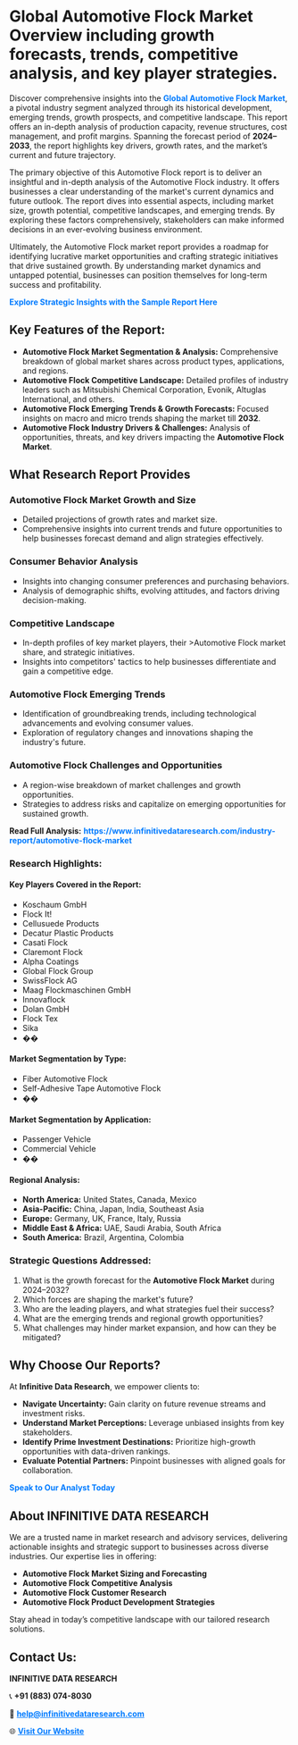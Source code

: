 <h1>Global Automotive Flock Market Overview including growth forecasts, trends, competitive analysis, and key player strategies.</h1>
<p>
Discover comprehensive insights into the 
<a href="https://www.infinitivedataresearch.com/industry-report/automotive-flock-market" rel="dofollow" style="color: #007BFF; text-decoration: none;"><strong>Global Automotive Flock Market</strong></a>, a pivotal industry segment analyzed through its historical development, emerging trends, growth prospects, and competitive landscape. This report offers an in-depth analysis of production capacity, revenue structures, cost management, and profit margins. Spanning the forecast period of <strong>2024–2033</strong>, the report highlights key drivers, growth rates, and the market’s current and future trajectory.
</p>
<p>
The primary objective of this Automotive Flock report is to deliver an insightful and in-depth analysis of the Automotive Flock industry. It offers businesses a clear understanding of the market's current dynamics and future outlook. The report dives into essential aspects, including market size, growth potential, competitive landscapes, and emerging trends. By exploring these factors comprehensively, stakeholders can make informed decisions in an ever-evolving business environment.
</p>
<p>
Ultimately, the Automotive Flock market report provides a roadmap for identifying lucrative market opportunities and crafting strategic initiatives that drive sustained growth. By understanding market dynamics and untapped potential, businesses can position themselves for long-term success and profitability.
</p>
<p>
<a href="https://www.infinitivedataresearch.com/request-sample/reportId=107893" style="color: #007BFF; text-decoration: none;"><strong>Explore Strategic Insights with the Sample Report Here</strong></a>
</p>

<h2>Key Features of the Report:</h2>
<ul>
<li><strong>Automotive Flock Market Segmentation & Analysis:</strong> Comprehensive breakdown of global market shares across product types, applications, and regions.</li>
<li><strong>Automotive Flock Competitive Landscape:</strong> Detailed profiles of industry leaders such as Mitsubishi Chemical Corporation, Evonik, Altuglas International, and others.</li>
<li><strong>Automotive Flock Emerging Trends & Growth Forecasts:</strong> Focused insights on macro and micro trends shaping the market till <strong>2032</strong>.</li>
<li><strong>Automotive Flock Industry Drivers & Challenges:</strong> Analysis of opportunities, threats, and key drivers impacting the <strong>Automotive Flock Market</strong>.</li>
</ul>

<h2>What Research Report Provides</h2>
<h3>Automotive Flock Market Growth and Size</h3>
<ul>
<li>Detailed projections of growth rates and market size.</li>
<li>Comprehensive insights into current trends and future opportunities to help businesses forecast demand and align strategies effectively.</li>
</ul>

<h3>Consumer Behavior Analysis</h3>
<ul>
<li>Insights into changing consumer preferences and purchasing behaviors.</li>
<li>Analysis of demographic shifts, evolving attitudes, and factors driving decision-making.</li>
</ul>

<h3>Competitive Landscape</h3>
<ul>
<li>In-depth profiles of key market players, their >Automotive Flock market share, and strategic initiatives.</li>
<li>Insights into competitors' tactics to help businesses differentiate and gain a competitive edge.</li>
</ul>

<h3>Automotive Flock Emerging Trends</h3>
<ul>
<li>Identification of groundbreaking trends, including technological advancements and evolving consumer values.</li>
<li>Exploration of regulatory changes and innovations shaping the industry's future.</li>
</ul>

<h3>Automotive Flock Challenges and Opportunities</h3>
<ul>
<li>A region-wise breakdown of market challenges and growth opportunities.</li>
<li>Strategies to address risks and capitalize on emerging opportunities for sustained growth.</li>
</ul>
<p><strong>Read Full Analysis:</strong> <a href="https://www.infinitivedataresearch.com/industry-report/automotive-flock-market" rel="dofollow" style="color: #007BFF; text-decoration: none;"><strong>https://www.infinitivedataresearch.com/industry-report/automotive-flock-market</strong></a></p>
<h3>Research Highlights:</h3>
<h4>Key Players Covered in the Report:</h4>
<ul><li>Koschaum GmbH</li><li>Flock It!</li><li>Cellusuede Products</li><li>Decatur Plastic Products</li><li>Casati Flock</li><li>Claremont Flock</li><li>Alpha Coatings</li><li>Global Flock Group</li><li>SwissFlock AG</li><li>Maag Flockmaschinen GmbH</li><li>Innovaflock</li><li>Dolan GmbH</li><li>Flock Tex</li><li>Sika</li><li>��</li></ul>
<h4>Market Segmentation by Type:</h4>
<ul><li>Fiber Automotive Flock</li><li>Self-Adhesive Tape Automotive Flock</li><li>��</li></ul>
<h4>Market Segmentation by Application:</h4>
<ul><li>Passenger Vehicle</li><li>Commercial Vehicle</li><li>��</li></ul>

<h4>Regional Analysis:</h4>
<ul>
<li><strong>North America:</strong> United States, Canada, Mexico</li>
<li><strong>Asia-Pacific:</strong> China, Japan, India, Southeast Asia</li>
<li><strong>Europe:</strong> Germany, UK, France, Italy, Russia</li>
<li><strong>Middle East & Africa:</strong> UAE, Saudi Arabia, South Africa</li>
<li><strong>South America:</strong> Brazil, Argentina, Colombia</li>
</ul>

<h3>Strategic Questions Addressed:</h3>
<ol>
<li>What is the growth forecast for the <strong>Automotive Flock Market</strong> during 2024–2032?</li>
<li>Which forces are shaping the market's future?</li>
<li>Who are the leading players, and what strategies fuel their success?</li>
<li>What are the emerging trends and regional growth opportunities?</li>
<li>What challenges may hinder market expansion, and how can they be mitigated?</li>
</ol>

<h2>Why Choose Our Reports?</h2>
<p>At <strong>Infinitive Data Research</strong>, we empower clients to:</p>
<ul>
<li><strong>Navigate Uncertainty:</strong> Gain clarity on future revenue streams and investment risks.</li>
<li><strong>Understand Market Perceptions:</strong> Leverage unbiased insights from key stakeholders.</li>
<li><strong>Identify Prime Investment Destinations:</strong> Prioritize high-growth opportunities with data-driven rankings.</li>
<li><strong>Evaluate Potential Partners:</strong> Pinpoint businesses with aligned goals for collaboration.</li>
</ul>
<p><a href="https://www.infinitivedataresearch.com/industry-report/automotive-flock-market" rel="dofollow" style="color: #007BFF; text-decoration: none;"><strong>Speak to Our Analyst Today</strong></a></p>

<h2>About INFINITIVE DATA RESEARCH</h2>
<p>We are a trusted name in market research and advisory services, delivering actionable insights and strategic support to businesses across diverse industries. Our expertise lies in offering:</p>
<ul>
<li><strong>Automotive Flock Market Sizing and Forecasting</strong></li>
<li><strong>Automotive Flock Competitive Analysis</strong></li>
<li><strong>Automotive Flock Customer Research</strong></li>
<li><strong>Automotive Flock Product Development Strategies</strong></li>
</ul>
<p>Stay ahead in today’s competitive landscape with our tailored research solutions.</p>

<h2>Contact Us:</h2>
<p><strong>INFINITIVE DATA RESEARCH</strong></p>
<p>📞 <strong>+91 (883) 074-8030</strong></p>
<p>📧 <strong><a href="mailto:help@infinitivedataresearch.com" style="color: #007BFF;">help@infinitivedataresearch.com</a></strong></p>
<p>🌐 <strong><a href="https://www.infinitivedataresearch.com" rel="dofollow" style="color: #007BFF;">Visit Our Website</a></strong></p>